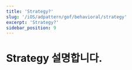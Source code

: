 ```yaml
---
title: 'Strategy?'
slug: '/iOS/adpattern/gof/behavioral/strategy'
excerpt: 'Strategy?'
sidebar_position: 9
---
```


# Strategy 설명합니다.